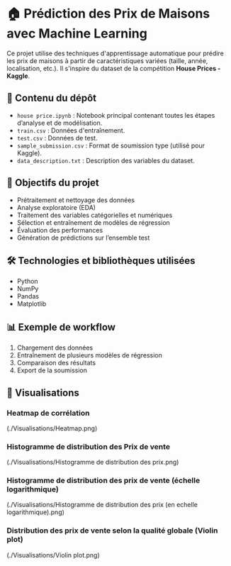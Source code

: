 # 🏠 Prédiction des Prix de Maisons avec Machine Learning

Ce projet utilise des techniques d'apprentissage automatique pour prédire les prix de maisons à partir de caractéristiques variées (taille, année, localisation, etc.). Il s'inspire du dataset de la compétition **House Prices - Kaggle**.

## 📁 Contenu du dépôt

- `house price.ipynb` : Notebook principal contenant toutes les étapes d’analyse et de modélisation.
- `train.csv` : Données d'entraînement.
- `test.csv` : Données de test.
- `sample_submission.csv` : Format de soumission type (utilisé pour Kaggle).
- `data_description.txt` : Description des variables du dataset.

## 🚀 Objectifs du projet

- Prétraitement et nettoyage des données
- Analyse exploratoire (EDA)
- Traitement des variables catégorielles et numériques
- Sélection et entraînement de modèles de régression
- Évaluation des performances
- Génération de prédictions sur l’ensemble test

## 🛠️ Technologies et bibliothèques utilisées

- Python 
- NumPy
- Pandas
- Matplotlib

## 📊 Exemple de workflow

1. Chargement des données
2. Entraînement de plusieurs modèles de régression
3. Comparaison des résultats
4. Export de la soumission

## 📸 Visualisations

### Heatmap de corrélation
(./Visualisations/Heatmap.png)

### Histogramme de distribution des Prix de vente
(./Visualisations/Histogramme de distribution des prix.png)

### Histogramme de distribution des prix de vente (échelle logarithmique)
(./Visualisations/Histogramme de distribution des prix (en echelle logarithmique).png)

### Distribution des prix de vente selon la qualité globale (Violin plot)
(./Visualisations/Violin plot.png)


